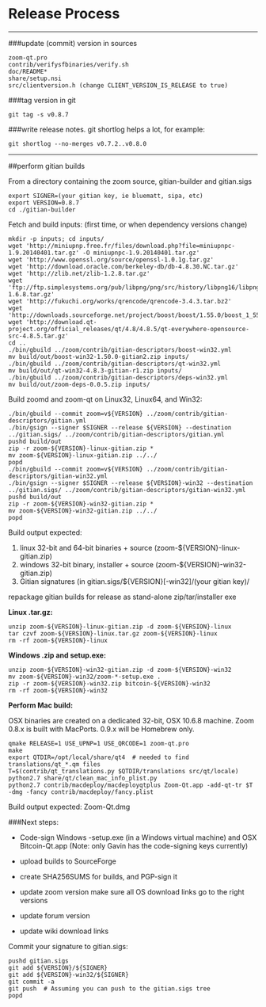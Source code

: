 Release Process
====================

* * *

###update (commit) version in sources


	zoom-qt.pro
	contrib/verifysfbinaries/verify.sh
	doc/README*
	share/setup.nsi
	src/clientversion.h (change CLIENT_VERSION_IS_RELEASE to true)

###tag version in git

	git tag -s v0.8.7

###write release notes. git shortlog helps a lot, for example:

	git shortlog --no-merges v0.7.2..v0.8.0

* * *

##perform gitian builds

 From a directory containing the zoom source, gitian-builder and gitian.sigs

	export SIGNER=(your gitian key, ie bluematt, sipa, etc)
	export VERSION=0.8.7
	cd ./gitian-builder

 Fetch and build inputs: (first time, or when dependency versions change)

	mkdir -p inputs; cd inputs/
	wget 'http://miniupnp.free.fr/files/download.php?file=miniupnpc-1.9.20140401.tar.gz' -O miniupnpc-1.9.20140401.tar.gz'
	wget 'http://www.openssl.org/source/openssl-1.0.1g.tar.gz'
	wget 'http://download.oracle.com/berkeley-db/db-4.8.30.NC.tar.gz'
	wget 'http://zlib.net/zlib-1.2.8.tar.gz'
	wget 'ftp://ftp.simplesystems.org/pub/libpng/png/src/history/libpng16/libpng-1.6.8.tar.gz'
	wget 'http://fukuchi.org/works/qrencode/qrencode-3.4.3.tar.bz2'
	wget 'http://downloads.sourceforge.net/project/boost/boost/1.55.0/boost_1_55_0.tar.bz2'
	wget 'http://download.qt-project.org/official_releases/qt/4.8/4.8.5/qt-everywhere-opensource-src-4.8.5.tar.gz'
	cd ..
	./bin/gbuild ../zoom/contrib/gitian-descriptors/boost-win32.yml
	mv build/out/boost-win32-1.50.0-gitian2.zip inputs/
	./bin/gbuild ../zoom/contrib/gitian-descriptors/qt-win32.yml
	mv build/out/qt-win32-4.8.3-gitian-r1.zip inputs/
	./bin/gbuild ../zoom/contrib/gitian-descriptors/deps-win32.yml
	mv build/out/zoom-deps-0.0.5.zip inputs/

 Build zoomd and zoom-qt on Linux32, Linux64, and Win32:

	./bin/gbuild --commit zoom=v${VERSION} ../zoom/contrib/gitian-descriptors/gitian.yml
	./bin/gsign --signer $SIGNER --release ${VERSION} --destination ../gitian.sigs/ ../zoom/contrib/gitian-descriptors/gitian.yml
	pushd build/out
	zip -r zoom-${VERSION}-linux-gitian.zip *
	mv zoom-${VERSION}-linux-gitian.zip ../../
	popd
	./bin/gbuild --commit zoom=v${VERSION} ../zoom/contrib/gitian-descriptors/gitian-win32.yml
	./bin/gsign --signer $SIGNER --release ${VERSION}-win32 --destination ../gitian.sigs/ ../zoom/contrib/gitian-descriptors/gitian-win32.yml
	pushd build/out
	zip -r zoom-${VERSION}-win32-gitian.zip *
	mv zoom-${VERSION}-win32-gitian.zip ../../
	popd

  Build output expected:

  1. linux 32-bit and 64-bit binaries + source (zoom-${VERSION}-linux-gitian.zip)
  2. windows 32-bit binary, installer + source (zoom-${VERSION}-win32-gitian.zip)
  3. Gitian signatures (in gitian.sigs/${VERSION}[-win32]/(your gitian key)/

repackage gitian builds for release as stand-alone zip/tar/installer exe

**Linux .tar.gz:**

	unzip zoom-${VERSION}-linux-gitian.zip -d zoom-${VERSION}-linux
	tar czvf zoom-${VERSION}-linux.tar.gz zoom-${VERSION}-linux
	rm -rf zoom-${VERSION}-linux

**Windows .zip and setup.exe:**

	unzip zoom-${VERSION}-win32-gitian.zip -d zoom-${VERSION}-win32
	mv zoom-${VERSION}-win32/zoom-*-setup.exe .
	zip -r zoom-${VERSION}-win32.zip bitcoin-${VERSION}-win32
	rm -rf zoom-${VERSION}-win32

**Perform Mac build:**

  OSX binaries are created on a dedicated 32-bit, OSX 10.6.8 machine.
  Zoom 0.8.x is built with MacPorts.  0.9.x will be Homebrew only.

	qmake RELEASE=1 USE_UPNP=1 USE_QRCODE=1 zoom-qt.pro
	make
	export QTDIR=/opt/local/share/qt4  # needed to find translations/qt_*.qm files
	T=$(contrib/qt_translations.py $QTDIR/translations src/qt/locale)
	python2.7 share/qt/clean_mac_info_plist.py
	python2.7 contrib/macdeploy/macdeployqtplus Zoom-Qt.app -add-qt-tr $T -dmg -fancy contrib/macdeploy/fancy.plist

 Build output expected: Zoom-Qt.dmg

###Next steps:

* Code-sign Windows -setup.exe (in a Windows virtual machine) and
  OSX Bitcoin-Qt.app (Note: only Gavin has the code-signing keys currently)

* upload builds to SourceForge

* create SHA256SUMS for builds, and PGP-sign it

* update zoom version
  make sure all OS download links go to the right versions

* update forum version

* update wiki download links

Commit your signature to gitian.sigs:

	pushd gitian.sigs
	git add ${VERSION}/${SIGNER}
	git add ${VERSION}-win32/${SIGNER}
	git commit -a
	git push  # Assuming you can push to the gitian.sigs tree
	popd
